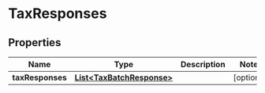 
# TaxResponses

## Properties
Name | Type | Description | Notes
------------ | ------------- | ------------- | -------------
**taxResponses** | [**List&lt;TaxBatchResponse&gt;**](TaxBatchResponse.md) |  |  [optional]



